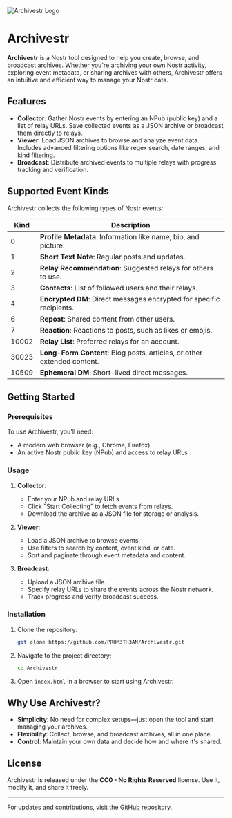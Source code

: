 ![Archivestr Logo](https://archivestr.netlify.app/Archivestr.png)

# Archivestr

**Archivestr** is a Nostr tool designed to help you create, browse, and broadcast archives. Whether you're archiving your own Nostr activity, exploring event metadata, or sharing archives with others, Archivestr offers an intuitive and efficient way to manage your Nostr data.

## Features

- **Collector**: Gather Nostr events by entering an NPub (public key) and a list of relay URLs. Save collected events as a JSON archive or broadcast them directly to relays.
- **Viewer**: Load JSON archives to browse and analyze event data. Includes advanced filtering options like regex search, date ranges, and kind filtering.
- **Broadcast**: Distribute archived events to multiple relays with progress tracking and verification.

## Supported Event Kinds

Archivestr collects the following types of Nostr events:

| **Kind** | **Description**                                    |
|----------|----------------------------------------------------|
| 0        | **Profile Metadata**: Information like name, bio, and picture. |
| 1        | **Short Text Note**: Regular posts and updates.    |
| 2        | **Relay Recommendation**: Suggested relays for others to use. |
| 3        | **Contacts**: List of followed users and their relays. |
| 4        | **Encrypted DM**: Direct messages encrypted for specific recipients. |
| 6        | **Repost**: Shared content from other users.       |
| 7        | **Reaction**: Reactions to posts, such as likes or emojis. |
| 10002    | **Relay List**: Preferred relays for an account.   |
| 30023    | **Long-Form Content**: Blog posts, articles, or other extended content. |
| 10509    | **Ephemeral DM**: Short-lived direct messages.     |

## Getting Started

### Prerequisites

To use Archivestr, you'll need:
- A modern web browser (e.g., Chrome, Firefox)
- An active Nostr public key (NPub) and access to relay URLs

### Usage

1. **Collector**:
   - Enter your NPub and relay URLs.
   - Click "Start Collecting" to fetch events from relays.
   - Download the archive as a JSON file for storage or analysis.

2. **Viewer**:
   - Load a JSON archive to browse events.
   - Use filters to search by content, event kind, or date.
   - Sort and paginate through event metadata and content.

3. **Broadcast**:
   - Upload a JSON archive file.
   - Specify relay URLs to share the events across the Nostr network.
   - Track progress and verify broadcast success.

### Installation

1. Clone the repository:
   ```bash
   git clone https://github.com/PR0M3TH3AN/Archivestr.git
   ```
2. Navigate to the project directory:
   ```bash
   cd Archivestr
   ```
3. Open `index.html` in a browser to start using Archivestr.

## Why Use Archivestr?

- **Simplicity**: No need for complex setups—just open the tool and start managing your archives.
- **Flexibility**: Collect, browse, and broadcast archives, all in one place.
- **Control**: Maintain your own data and decide how and where it's shared.

## License

Archivestr is released under the **CC0 - No Rights Reserved** license. Use it, modify it, and share it freely.

---

For updates and contributions, visit the [GitHub repository](https://github.com/PR0M3TH3AN/Archivestr).